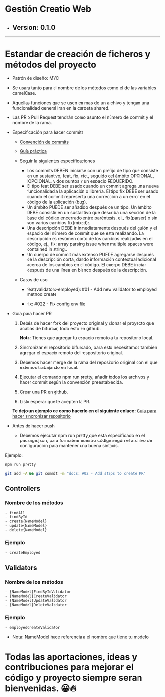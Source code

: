 # Gestión Creatio Web

- ## Version: 0.1.0

---

# Estandar de creación de ficheros y métodos del proyecto

- Patrón de diseño: MVC

- Se usara tanto para el nombre de los métodos como el de las variables camelCase.

- Aquellas funciones que se usen en mas de un archivo y tengan una funcionalidad general iran en la carpeta shared.

- Las PR o Pull Request tendrán como asunto el número de commit y el nombre de la rama. 

- Especificación para hacer commits

  - [Convención de commits](https://www.conventionalcommits.org/es/v1.0.0/)
  - [Guía práctica](https://medium.com/dottech/mejorando-los-mensajes-de-git-commit-con-husky-y-commitlint-7bddf6ab22c2)

  - Seguír la siguientes especificaciones
    * Los commits DEBEN iniciarse con un prefijo de tipo que consiste en un sustantivo, feat, fix, etc., seguido del ámbito OPCIONAL, !OPCIONAL, y dos puntos y un espacio REQUERIDO.
    * El tipo feat DEBE ser usado cuando un commit agrega una nueva funcionalidad a la aplicación o librería.
    El tipo fix DEBE ser usado cuando el commit representa una corrección a un error en el código de la aplicación (bug).
    * Un ámbito PUEDE ser añadido después de un tipo. Un ámbito DEBE consistir en un sustantivo que describa una sección de la base del código encerrado entre paréntesis, ej., fix(parser) o sin son varios cambios fix(mixed):.
    * Una descripción DEBE ir inmediatamente después del guión y el espacio del número de commit que se esta realizando. La descripción es resúmen corto de los cambios realizados en el código, ej., fix: array parsing issue when multiple spaces were contained in string..
    * Un cuerpo de commit más extenso PUEDE agregarse después de la descripción corta, dando información contextual adicional acerca de los cambios en el código. El cuerpo DEBE iniciar después de una línea en blanco después de la descripción.

  - Casos de uso
    * feat(validators-employed): #01 - Add new validator to employed method create

    * fix: #022 - Fix config env file


- Guía para hacer PR
    1. Debés de hacer fork del proyecto original y clonar el proyecto que acabas de bifurcar, todo esto en github.

        **Nota**: Tienes que agregar tu espacio remoto a tu repositorio local.
    2. Sincronizar el repositorio bifurcado, para esto necesitamos tambien agregar el espacio remoto del respositorio original.

    3. Debemos hacer merge de la rama del repositorio original con el que estemos trabajando en local.

    4. Ejecutar el comando npm run pretty, añadir todos los archivos y hacer commit según la convención preestablecida.

    5. Crear una PR en github.

    6. Listo esperar que te acepten la PR.

    **Te dejo un ejemplo de como hacerlo en el siguiente enlace:**
    [Guía para hacer sincronizar repositorio](https://www.jesusamieiro.com/como-mantener-sincronizado-un-fork-en-github-con-el-repositorio-principal/)


- Antes de hacer push
    - Debemos ejecutar npm run pretty,que esta especificado en el package.json, para formatear nuestro código según el archivo de configuración para mantener una buena sintaxis.

Ejemplo: 

```bash
npm run pretty

git add -A && git commit -m "docs: #02 - Add steps to create PR"
```

## Controllers

### Nombre de los métodos

    - findAll
    - findById
    - create{NameModel}
    - update{NameModel}
    - delete{NameModel}

### Ejemplo

    - createEmployed

## Validators

### Nombre de los métodos

    - {NameModel}FindByIdValidator
    - {NameModel}CreateValidator
    - {NameModel}UpdateValidator
    - {NameModel}DeleteValidator

### Ejemplo

    - employedCreateValidator

- Nota: NameModel hace referencia a el nombre que tiene tu modelo

# Todas las aportaciones, ideas y contribuciones para mejorar el código y proyecto siempre seran bienvenidas. 😀🔥